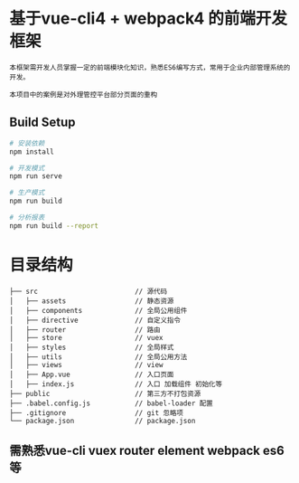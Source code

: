 # 基于vue-cli4 + webpack4 的前端开发框架

    本框架需开发人员掌握一定的前端模块化知识，熟悉ES6编写方式，常用于企业内部管理系统的开发。
    
    本项目中的案例是对外理管控平台部分页面的重构

## Build Setup

``` bash
# 安装依赖
npm install

# 开发模式
npm run serve

# 生产模式
npm run build

# 分析报表
npm run build --report
```

# 目录结构

```
├── src                        // 源代码
│   ├── assets                 // 静态资源
│   ├── components             // 全局公用组件
│   ├── directive              // 自定义指令
│   ├── router                 // 路由
│   ├── store                  // vuex
│   ├── styles                 // 全局样式
│   ├── utils                  // 全局公用方法
│   ├── views                  // view
│   ├── App.vue                // 入口页面
│   ├── index.js               // 入口 加载组件 初始化等
├── public                     // 第三方不打包资源
├── .babel.config.js           // babel-loader 配置
├── .gitignore                 // git 忽略项
└── package.json               // package.json
```

## 需熟悉vue-cli vuex router element webpack es6等

